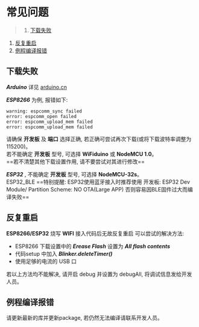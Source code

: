 # 常见问题

>1. [下载失败](#下载失败 "下载失败")
1. [反复重启](#反复重启 "反复重启")
1. [例程编译报错](#例程编译报错 "例程编译报错")  


## 下载失败
***Arduino*** 详见 [arduino.cn](https://www.arduino.cn/thread-1066-1-1.html)   

***ESP8266*** 为例, 报错如下:
```
warning: espcomm_sync failed
error: espcomm_open failed
error: espcomm_upload_mem failed
error: espcomm_upload_mem failed
```
请确保 **开发板** 及 **端口** 选择正确, 若正确可尝试再次下载(或将下载波特率调整为115200)。  
若不能确定 **开发板** 型号, 可选择 **WiFiduino** 或 **NodeMCU 1.0**。  
==若不清楚其他下载设置作用, 请不要尝试对其进行修改==  

***ESP32*** , 不能确定 **开发板** 型号, 可选择 **NodeMCU-32s**。  
ESP32_BLE ==特别提醒: ESP32使用蓝牙接入时推荐使用 开发板: ESP32 Dev Module/ Partition Scheme: NO OTA(Large APP) 否则容易因BLE固件过大而编译失败==  

## 反复重启
**ESP8266/ESP32** 烧写 **WIFI** 接入代码后无故反复重启
可以尝试的解决方法:
- ESP8266 下载设置中的 ***Erease Flash*** 设置为 ***All flash contents***  
- 代码setup 中加入 ***Blinker.deleteTimer()***  
- 使用足够的电流的 USB 口  

若以上方法均不能解决, 请开启 debug 并设置为 debugAll, 将调试信息发给开发人员。  

## 例程编译报错
请更新最新的库并更新package, 若仍然无法编译请联系开发人员。

